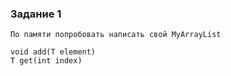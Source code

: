 ### Задание 1

```
По памяти попробовать написать свой MyArrayList

void add(T element)
T get(int index)
```